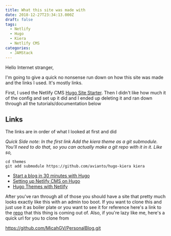 ```yaml
---
title: What this site was made with
date: 2018-12-27T23:34:13.000Z
draft: false
tags:
  - Netlify
  - Hugo
  - Kiera
  - Netlify CMS
categories:
  - JAMStack
---
```

Hello Internet stranger,

I'm going to give a quick no nonsense run down on how this site was made and the links I used. It's mostly links.

First, I used the Netlify CMS [Hugo Site Starter](https://www.netlifycms.org/docs/start-with-a-template/). Then I didn't like how much it of the config and set up it did and I ended up deleting it and ran down through all the tutorials/documentation below


## Links
The links are in order of what I looked at first and did

_Quick Side note: In the first link Add the kiera theme as a git submodule. You'll need to do that, so you can actually make a git repo with it in it. Like so,_

```gitconfig
cd themes
git add submodule https://github.com/avianto/hugo-kiera kiera
```

* [Start a blog in 30 minutes with Hugo](https://opensource.com/article/18/3/start-blog-30-minutes-hugo)
* [Setting up Netlify CMS on Hugo](https://www.ragasirtahk.tk/2018/01/setting-up-netlify-cms-on-hugo/)
* [Hugo Themes with Netlify](https://gohugo.io/hosting-and-deployment/hosting-on-netlify/#use-hugo-themes-with-netlify)

After you've ran through all of those you should have a site that pretty much looks exactly like this with an admin too boot. If you want to clone this and just use it as boiler plate or you want to see it for reference here's a link to the [repo](https://github.com/MicahGV/PersonalBlog) that this thing is coming out of.
Also, if you're lazy like me, here's a quick url for you to clone from

https://github.com/MicahGV/PersonalBlog.git
